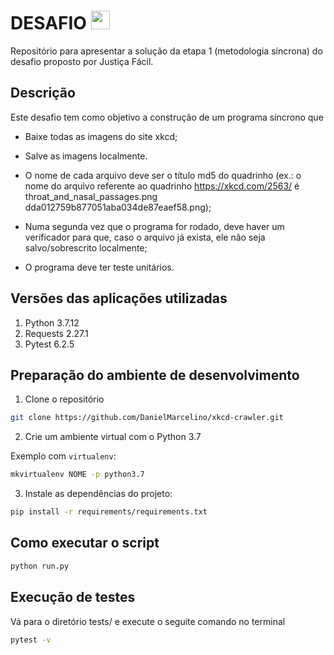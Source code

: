 # **DESAFIO** <img src="https://xkcd.com/s/0b7742.png" style="height:30px" alt='xkcd' />

Repositório para apresentar a solução da etapa 1 (metodologia síncrona) do desafio proposto por Justiça Fácil.

## **Descrição**

Este desafio tem como objetivo a construção de um programa síncrono que
- Baixe todas as imagens do site xkcd;
- Salve as imagens localmente.

- O nome de cada arquivo deve ser o título md5 do quadrinho (ex.: o nome do arquivo referente ao quadrinho https://xkcd.com/2563/ é throat_and_nasal_passages.png dda012759b877051aba034de87eaef58.png);
- Numa segunda vez que o programa for rodado, deve haver um verificador para que, caso o arquivo já exista, ele não seja salvo/sobrescrito localmente;
- O programa deve ter teste unitários.

## **Versões das aplicações utilizadas**

1. Python 3.7.12
2. Requests 2.27.1
3. Pytest 6.2.5

## **Preparação do ambiente de desenvolvimento**

1. Clone o repositório
```bash
git clone https://github.com/DanielMarcelino/xkcd-crawler.git
```
2. Crie um ambiente virtual com o Python 3.7

Exemplo com ```virtualenv```:
```bash
mkvirtualenv NOME -p python3.7
```
3. Instale as dependências do projeto:
```bash
pip install -r requirements/requirements.txt
```

## **Como executar o script**

```bash
python run.py
```

## **Execução de testes**

Vá para o diretório tests/ e execute o seguite comando no terminal
```bash
pytest -v
```
